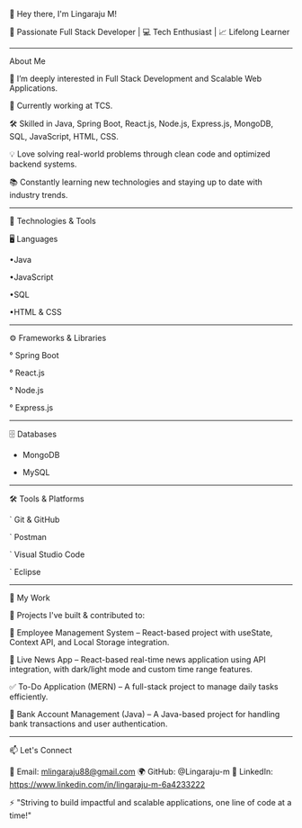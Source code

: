 👋 Hey there, I'm Lingaraju M!

🚀 Passionate Full Stack Developer | 💻 Tech Enthusiast | 📈 Lifelong Learner

----------------------------------------

About Me

👀 I’m deeply interested in Full Stack Development and Scalable Web Applications.

🌱 Currently working at TCS.

🛠️ Skilled in Java, Spring Boot, React.js, Node.js, Express.js, MongoDB, SQL, JavaScript, HTML, CSS.

💡 Love solving real-world problems through clean code and optimized backend systems.

📚 Constantly learning new technologies and staying up to date with industry trends.

----------------------------------------

🔧 Technologies & Tools

🖥️ Languages

•Java

•JavaScript

•SQL

•HTML & CSS

----------------------------------------

⚙️ Frameworks & Libraries

° Spring Boot

° React.js

° Node.js

° Express.js

----------------------------------------

🗄️ Databases

* MongoDB

* MySQL
  
----------------------------------------

🛠️ Tools & Platforms

` Git & GitHub

` Postman

` Visual Studio Code

` Eclipse

----------------------------------------

🌟 My Work

🚀 Projects I've built & contributed to:

📝 Employee Management System – React-based project with useState, Context API, and Local Storage integration.

📰 Live News App – React-based real-time news application using API integration, with dark/light mode and custom time range features.

✅ To-Do Application (MERN) – A full-stack project to manage daily tasks efficiently.

🏦 Bank Account Management (Java) – A Java-based project for handling bank transactions and user authentication.

----------------------------------------

📫 Let's Connect

💌 Email: mlingaraju88@gmail.com
🌍 GitHub: @Lingaraju-m
🔗 LinkedIn: https://www.linkedin.com/in/lingaraju-m-6a4233222


⚡ "Striving to build impactful and scalable applications, one line of code at a time!"

